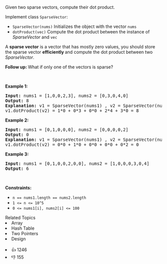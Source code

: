 <p>Given two sparse vectors, compute their dot product.</p>

<p>Implement class <code>SparseVector</code>:</p>

<ul data-indent="0" data-stringify-type="unordered-list"> 
 <li><code>SparseVector(nums)</code>&nbsp;Initializes the object with the vector <code>nums</code></li> 
 <li><code>dotProduct(vec)</code>&nbsp;Compute the dot product between the instance of <em>SparseVector</em> and <code>vec</code></li> 
</ul>

<p>A <strong>sparse vector</strong> is a vector that has mostly zero values, you should store the sparse vector&nbsp;<strong>efficiently </strong>and compute the dot product between two <em>SparseVector</em>.</p>

<p><strong>Follow up:&nbsp;</strong>What if only one of the vectors is sparse?</p>

<p>&nbsp;</p> 
<p><strong class="example">Example 1:</strong></p>

<pre>
<strong>Input:</strong> nums1 = [1,0,0,2,3], nums2 = [0,3,0,4,0]
<strong>Output:</strong> 8
<strong>Explanation:</strong> v1 = SparseVector(nums1) , v2 = SparseVector(nums2)
v1.dotProduct(v2) = 1*0 + 0*3 + 0*0 + 2*4 + 3*0 = 8
</pre>

<p><strong class="example">Example 2:</strong></p>

<pre>
<strong>Input:</strong> nums1 = [0,1,0,0,0], nums2 = [0,0,0,0,2]
<strong>Output:</strong> 0
<strong>Explanation:</strong> v1 = SparseVector(nums1) , v2 = SparseVector(nums2)
v1.dotProduct(v2) = 0*0 + 1*0 + 0*0 + 0*0 + 0*2 = 0
</pre>

<p><strong class="example">Example 3:</strong></p>

<pre>
<strong>Input:</strong> nums1 = [0,1,0,0,2,0,0], nums2 = [1,0,0,0,3,0,4]
<strong>Output:</strong> 6
</pre>

<p>&nbsp;</p> 
<p><strong>Constraints:</strong></p>

<ul> 
 <li><code>n == nums1.length == nums2.length</code></li> 
 <li><code>1 &lt;= n &lt;= 10^5</code></li> 
 <li><code>0 &lt;= nums1[i], nums2[i]&nbsp;&lt;= 100</code></li> 
</ul>

<div><div>Related Topics</div><div><li>Array</li><li>Hash Table</li><li>Two Pointers</li><li>Design</li></div></div><br><div><li>👍 1246</li><li>👎 155</li></div>